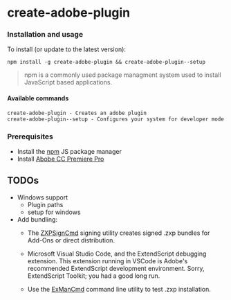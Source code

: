 # create-adobe-plugin

### Installation and usage
To install (or update to the latest version):

```
npm install -g create-adobe-plugin && create-adobe-plugin--setup
```

> npm is a commonly used package managment system used to install JavaScript based applications.

#### Available commands
```
create-adobe-plugin - Creates an adobe plugin
create-adobe-plugin--setup - Configures your system for developer mode
```
### Prerequisites
* Install the [npm](https://www.npmjs.com/) JS package manager
* Install [Abobe CC Premiere Pro](https://www.adobe.com/products/premiere.html)

## TODOs
* Windows support
    * Plugin paths
    * setup for windows 
* Add bundling:
    - The
        [ZXPSignCmd](https://github.com/Adobe-CEP/CEP-Resources/tree/master/ZXPSignCMD/4.0.7)
        signing utility creates signed .zxp bundles for Add-Ons or direct
        distribution.
    - Microsoft Visual Studio Code, and the ExtendScript debugging extension. This extension running in VSCode is Adobe's recommended ExtendScript development environment. Sorry, ExtendScript Toolkit; you had a good long run.

    - Use the [ExManCmd](https://www.adobeexchange.com/resources/28) command line
        utility to test .zxp installation.




